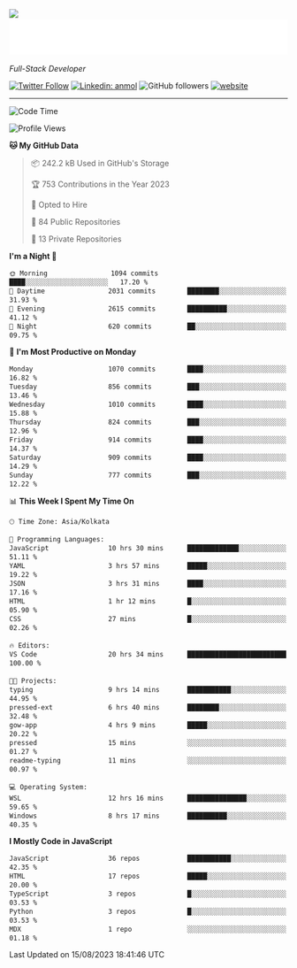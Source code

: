 <img src="https://readme-typing-svg.herokuapp.com?lines=HI%2C+I'm+Tonal+Mathew;I'm+a+Full+Stack+Developer">

<!-- START:readme-typing -->
<img src="readme-typing.svg" />
<!-- END:readme-typing -->

<p><em>Full-Stack Developer</em></p>

[![Twitter Follow](https://img.shields.io/twitter/follow/tonalmathew?style=flat)](https://twitter.com/intent/follow?screen_name=tonalmathew)
[![Linkedin: anmol](https://img.shields.io/badge/tonal-mathew?style=flat-square&logo=Linkedin&logoColor=white&link=https://www.linkedin.com/in/tonal-mathew/)](https://www.linkedin.com/in/tonal-mathew/)
![GitHub followers](https://img.shields.io/github/followers/tonalmathew?label=Follow&style=social)
[![website](https://img.shields.io/badge/Website-46a2f1.svg?&style=flat-square&logo=Google-Chrome&logoColor=white&link=http://tonalmathew.github.io/)](http://tonalmathew.github.io/)

---
<!--START_SECTION:waka-->
![Code Time](http://img.shields.io/badge/Code%20Time-1%2C152%20hrs%2042%20mins-blue)

![Profile Views](http://img.shields.io/badge/Profile%20Views-189-blue)

**🐱 My GitHub Data** 

> 📦 242.2 kB Used in GitHub's Storage 
 > 
> 🏆 753 Contributions in the Year 2023
 > 
> 💼 Opted to Hire
 > 
> 📜 84 Public Repositories 
 > 
> 🔑 13 Private Repositories 
 > 
**I'm a Night 🦉** 

```text
🌞 Morning                1094 commits        ████░░░░░░░░░░░░░░░░░░░░░   17.20 % 
🌆 Daytime                2031 commits        ████████░░░░░░░░░░░░░░░░░   31.93 % 
🌃 Evening                2615 commits        ██████████░░░░░░░░░░░░░░░   41.12 % 
🌙 Night                  620 commits         ██░░░░░░░░░░░░░░░░░░░░░░░   09.75 % 
```
📅 **I'm Most Productive on Monday** 

```text
Monday                   1070 commits        ████░░░░░░░░░░░░░░░░░░░░░   16.82 % 
Tuesday                  856 commits         ███░░░░░░░░░░░░░░░░░░░░░░   13.46 % 
Wednesday                1010 commits        ████░░░░░░░░░░░░░░░░░░░░░   15.88 % 
Thursday                 824 commits         ███░░░░░░░░░░░░░░░░░░░░░░   12.96 % 
Friday                   914 commits         ████░░░░░░░░░░░░░░░░░░░░░   14.37 % 
Saturday                 909 commits         ████░░░░░░░░░░░░░░░░░░░░░   14.29 % 
Sunday                   777 commits         ███░░░░░░░░░░░░░░░░░░░░░░   12.22 % 
```


📊 **This Week I Spent My Time On** 

```text
🕑︎ Time Zone: Asia/Kolkata

💬 Programming Languages: 
JavaScript               10 hrs 30 mins      █████████████░░░░░░░░░░░░   51.11 % 
YAML                     3 hrs 57 mins       █████░░░░░░░░░░░░░░░░░░░░   19.22 % 
JSON                     3 hrs 31 mins       ████░░░░░░░░░░░░░░░░░░░░░   17.16 % 
HTML                     1 hr 12 mins        █░░░░░░░░░░░░░░░░░░░░░░░░   05.90 % 
CSS                      27 mins             █░░░░░░░░░░░░░░░░░░░░░░░░   02.26 % 

🔥 Editors: 
VS Code                  20 hrs 34 mins      █████████████████████████   100.00 % 

🐱‍💻 Projects: 
typing                   9 hrs 14 mins       ███████████░░░░░░░░░░░░░░   44.95 % 
pressed-ext              6 hrs 40 mins       ████████░░░░░░░░░░░░░░░░░   32.48 % 
gow-app                  4 hrs 9 mins        █████░░░░░░░░░░░░░░░░░░░░   20.22 % 
pressed                  15 mins             ░░░░░░░░░░░░░░░░░░░░░░░░░   01.27 % 
readme-typing            11 mins             ░░░░░░░░░░░░░░░░░░░░░░░░░   00.97 % 

💻 Operating System: 
WSL                      12 hrs 16 mins      ███████████████░░░░░░░░░░   59.65 % 
Windows                  8 hrs 17 mins       ██████████░░░░░░░░░░░░░░░   40.35 % 
```

**I Mostly Code in JavaScript** 

```text
JavaScript               36 repos            ███████████░░░░░░░░░░░░░░   42.35 % 
HTML                     17 repos            █████░░░░░░░░░░░░░░░░░░░░   20.00 % 
TypeScript               3 repos             █░░░░░░░░░░░░░░░░░░░░░░░░   03.53 % 
Python                   3 repos             █░░░░░░░░░░░░░░░░░░░░░░░░   03.53 % 
MDX                      1 repo              ░░░░░░░░░░░░░░░░░░░░░░░░░   01.18 % 
```




 Last Updated on 15/08/2023 18:41:46 UTC
<!--END_SECTION:waka-->
